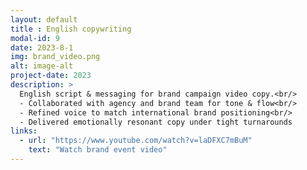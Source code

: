```yaml
---
layout: default
title : English copywriting
modal-id: 9
date: 2023-8-1
img: brand_video.png
alt: image-alt
project-date: 2023
description: >
  English script & messaging for brand campaign video copy.<br/>
  - Collaborated with agency and brand team for tone & flow<br/>
  - Refined voice to match international brand positioning<br/>
  - Delivered emotionally resonant copy under tight turnarounds
links:
  - url: "https://www.youtube.com/watch?v=laDFXC7mBuM"
    text: "Watch brand event video"
---
```

